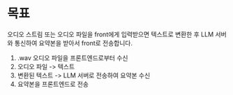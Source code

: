 # 목표

오디오 스트림 또는 오디오 파일을 front에게 입력받으면 텍스트로 변환한 후 LLM 서버와 통신하여 요약본을 받아서 front로 전송합니다.


1. .wav 오디오 파일을 프론트엔드로부터 수신
2. 오디오 파일 -> 텍스트
3. 변환된 텍스트 -> LLM 서버로 전송하여 요약본 수신
4. 요약본을 프론트엔드로 전송
